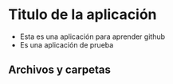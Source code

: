# Titulo de la aplicación
- Esta es una aplicación para aprender github
- Es una aplicación de prueba

## Archivos y carpetas

